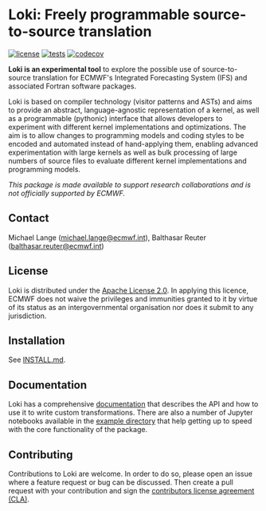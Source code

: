 # Loki: Freely programmable source-to-source translation

[![license](https://img.shields.io/github/license/ecmwf-ifs/loki)](https://www.apache.org/licenses/LICENSE-2.0.html)
[![tests](https://github.com/ecmwf-ifs/loki/actions/workflows/tests.yml/badge.svg)](https://github.com/ecmwf-ifs/loki/actions/workflows/tests.yml)
[![codecov](https://codecov.io/gh/ecmwf-ifs/loki/branch/main/graph/badge.svg?token=9ZDS95SFWI)](https://codecov.io/gh/ecmwf-ifs/loki)

**Loki is an experimental tool** to explore the possible use of
source-to-source translation for ECMWF's Integrated Forecasting System (IFS) and
associated Fortran software packages.

Loki is based on compiler technology (visitor patterns and ASTs) and aims to
provide an abstract, language-agnostic representation of a kernel, as well as a
programmable (pythonic) interface that allows developers to experiment with
different kernel implementations and optimizations.  The aim is to allow changes
to programming models and coding styles to be encoded and automated instead of
hand-applying them, enabling advanced experimentation with large kernels as well
as bulk processing of large numbers of source files to evaluate different kernel
implementations and programming models.

*This package is made available to support research collaborations and is not
officially supported by ECMWF.*

## Contact

Michael Lange (michael.lange@ecmwf.int),
Balthasar Reuter (balthasar.reuter@ecmwf.int)

## License

Loki is distributed under the [Apache License 2.0](LICENSE). In applying this
licence, ECMWF does not waive the privileges and immunities granted to it by
virtue of its status as an intergovernmental organisation nor does it submit to
any jurisdiction.

## Installation

See [INSTALL.md](INSTALL.md).

## Documentation

Loki has a comprehensive [documentation](https://sites.ecmwf.int/docs/loki) that
describes the API and how to use it to write custom transformations.  There are
also a number of Jupyter notebooks available in the
[example directory](https://github.com/ecmwf-ifs/loki/blob/main/example) that help
getting up to speed with the core functionality of the package.

## Contributing

Contributions to Loki are welcome. In order to do so, please open an issue where
a feature request or bug can be discussed. Then create a pull request with your
contribution and sign the
[contributors license agreement (CLA)](http://claassistant.ecmwf.int/ecmwf-ifs/loki).
